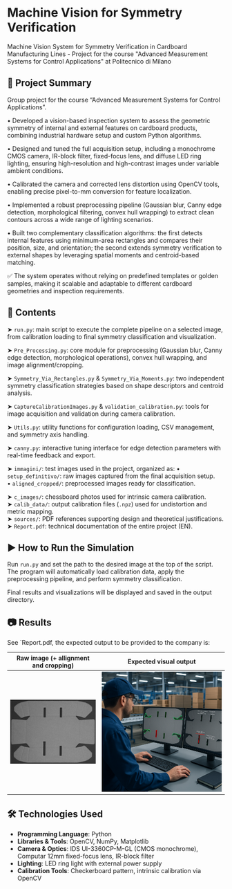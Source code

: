 # Machine Vision for Symmetry Verification
Machine Vision System for Symmetry Verification in Cardboard Manufacturing Lines - Project for the course "Advanced Measurement Systems for Control Applications" at Politecnico di Milano

 ## 🚀 Project Summary
Group project for the course “Advanced Measurement Systems for Control Applications”.

• Developed a vision-based inspection system to assess the geometric symmetry of internal and external features on cardboard products, combining industrial hardware setup and custom Python algorithms.

• Designed and tuned the full acquisition setup, including a monochrome CMOS camera, IR-block filter, fixed-focus lens, and diffuse LED ring lighting, ensuring high-resolution and high-contrast images under variable ambient conditions.

• Calibrated the camera and corrected lens distortion using OpenCV tools, enabling precise pixel-to-mm conversion for feature localization.

• Implemented a robust preprocessing pipeline (Gaussian blur, Canny edge detection, morphological filtering, convex hull wrapping) to extract clean contours across a wide range of lighting scenarios.

• Built two complementary classification algorithms: the first detects internal features using minimum-area rectangles and compares their position, size, and orientation; the second extends symmetry verification to external shapes by leveraging spatial moments and centroid-based matching.

✅ The system operates without relying on predefined templates or golden samples, making it scalable and adaptable to different cardboard geometries and inspection requirements.

## 📁 Contents

➤ `run.py`: main script to execute the complete pipeline on a selected image, from calibration loading to final symmetry classification and visualization.

➤ `Pre_Processing.py`: core module for preprocessing (Gaussian blur, Canny edge detection, morphological operations), convex hull wrapping, and image alignment/cropping.

➤ `Symmetry_Via_Rectangles.py` & `Symmetry_Via_Moments.py`: two independent symmetry classification strategies based on shape descriptors and centroid analysis.

➤ `CaptureCalibrationImages.py` & `validation_calibration.py`: tools for image acquisition and validation during camera calibration.

➤ `Utils.py`: utility functions for configuration loading, CSV management, and symmetry axis handling.

➤ `canny.py`: interactive tuning interface for edge detection parameters with real-time feedback and export.

➤ `immagini/`: test images used in the project, organized as:
   • `setup_definitivo/`: raw images captured from the final acquisition setup.  
   • `aligned_cropped/`: preprocessed images ready for classification.

➤ `c_images/`: chessboard photos used for intrinsic camera calibration.  
➤ `calib_data/`: output calibration files (`.npz`) used for undistortion and metric mapping.  
➤ `sources/`: PDF references supporting design and theoretical justifications.  
➤ `Report.pdf`: technical documentation of the entire project (EN).


## ▶️ How to Run the Simulation
Run `run.py` and set the path to the desired image at the top of the script. The program will automatically load calibration data, apply the preprocessing pipeline, and perform symmetry classification.  

Final results and visualizations will be displayed and saved in the output directory.

## 📷 Results
See `Report.pdf, the expected output to be provided to the company is:

| Raw image (+ allignment and cropping) | Expected visual output |
|--------------------------|------------------------|
| ![](Project\immagini\aligned_cropped\IMG_9_processed.png) | ![](Project\immagini\expected_result\result.png) |

## 🛠️ Technologies Used

- **Programming Language**: Python
- **Libraries & Tools**: OpenCV, NumPy, Matplotlib
- **Camera & Optics**: IDS UI-3360CP-M-GL (CMOS monochrome), Computar 12mm fixed-focus lens, IR-block filter  
- **Lighting**: LED ring light with external power supply  
- **Calibration Tools**: Checkerboard pattern, intrinsic calibration via OpenCV  



